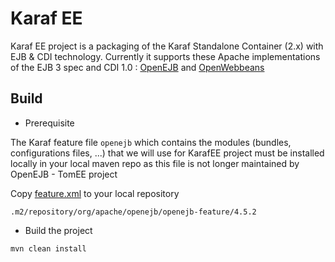 # Karaf EE

Karaf EE project is a packaging of the Karaf Standalone Container (2.x) with EJB & CDI technology. Currently it supports these Apache implementations of the EJB 3 spec and CDI 1.0 : [OpenEJB](http://openejb.apache.org/) and [OpenWebbeans](http://openwebbeans.apache.org/) 

## Build 

- Prerequisite

The Karaf feature file `openejb` which contains the modules (bundles, configurations files, ...) that we will use for KarafEE project must be installed locally in your local maven repo as this file is not longer maintained by OpenEJB - TomEE project

Copy [feature.xml](http://search.maven.org/remotecontent?filepath=org/apache/openejb/openejb-feature/4.5.2/openejb-feature-4.5.2-features.xml) to your local repository

```
.m2/repository/org/apache/openejb/openejb-feature/4.5.2
```

- Build the project

```
mvn clean install
```
